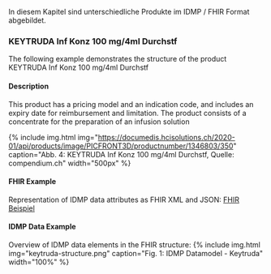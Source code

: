 In diesem Kapitel sind unterschiedliche Produkte im IDMP / FHIR Format abgebildet.

### KEYTRUDA Inf Konz 100 mg/4ml Durchstf
The following example demonstrates the structure of the product KEYTRUDA Inf Konz 100 mg/4ml Durchstf

#### Description
This product has a pricing model and an indication code, and includes an expiry date for reimbursement and limitation. The product consists of a concentrate for the preparation of an infusion solution

{% include img.html img="https://documedis.hcisolutions.ch/2020-01/api/products/image/PICFRONT3D/productnumber/1346803/350" caption="Abb. 4: KEYTRUDA Inf Konz 100 mg/4ml Durchstf, Quelle: compendium.ch" width="500px" %}

#### FHIR Example
Representation of IDMP data attributes as FHIR XML and JSON:
[FHIR Beispiel](Bundle-b2eb19be-cca4-4fd8-a2a3-84d05631e6c0.html)

#### IDMP Data Example
Overview of IDMP data elements in the FHIR structure:
{% include img.html img="keytruda-structure.png" caption="Fig. 1: IDMP Datamodel - Keytruda" width="100%" %}